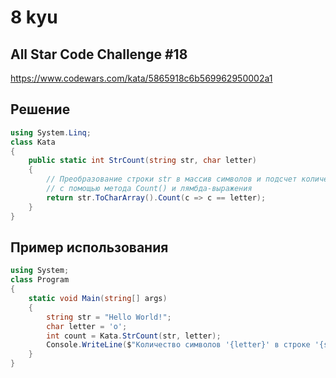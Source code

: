 # 8 kyu

## All Star Code Challenge #18

https://www.codewars.com/kata/5865918c6b569962950002a1

## Решение 

```C#
using System.Linq;
class Kata
{
    public static int StrCount(string str, char letter)
    {
        // Преобразование строки str в массив символов и подсчет количества символов letter
        // с помощью метода Count() и лямбда-выражения
        return str.ToCharArray().Count(c => c == letter);
    }
}
```
## Пример использования 

```C#
using System;
class Program
{
    static void Main(string[] args)
    {
        string str = "Hello World!";
        char letter = 'o';
        int count = Kata.StrCount(str, letter);
        Console.WriteLine($"Количество символов '{letter}' в строке '{str}': {count}");
    }
}
```